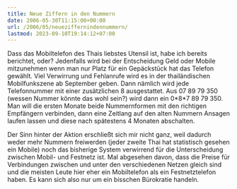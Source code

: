 ```yaml
---
title: Neue Ziffern in den Nummern
date: 2006-05-30T11:15:00+00:00
url: /2006/05/neueziffernindennummern/
lastmod: 2023-09-10T19:14:12+07:00
---
```

Dass das Mobiltelefon des Thais liebstes Utensil ist, habe ich bereits berichtet, oder? Jedenfalls wird bei der Entscheidung Geld oder Mobile mitzunehmen wenn man nur Platz für ein Gepäckstück hat das Telefon gewählt. Viel Verwirrung und Fehlanrufe wird es in der thailändischen Mobilfunkszene ab September geben. Dann nämlich wird jede Telefonnummer mit einer zusätzlichen 8 ausgestattet. Aus 07 89 79 350 (wessen Nummer könnte das wohl sein?) wird dann ein 0\*8\*7 89 79 350. Man will die ersten Monate beide Nummernformen mit den richtigen Empfängern verbinden, dann eine Zeitlang auf den alten Nummern Ansagen laufen lassen und diese nach spätestens 4 Monaten abschalten.

Der Sinn hinter der Aktion erschließt sich mir nicht ganz, weil dadurch weder mehr Nummern freiwerden (jeder zweite Thai hat statistisch gesehen ein Mobile) noch das bisherige System verwirrend für die Unterscheidung zwischen Mobil- und Festnetz ist. Mal abgesehen davon, dass die Preise für Verbindungen zwischen und unter den verschiedenen Netzen gleich sind und die meisten Leute hier eher ein Mobiltelefon als ein Festnetztelefon haben. Es kann sich also nur um ein bisschen Bürokratie handeln.
